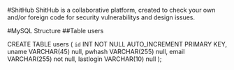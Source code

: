 #ShitHub
ShitHub is a collaborative platform, created to check your own and/or foreign code for security vulnerabilitys and design issues.

#MySQL Structure
##Table users

CREATE TABLE users (
`id` INT NOT NULL AUTO_INCREMENT PRIMARY KEY,
uname VARCHAR(45) null,
pwhash VARCHAR(255) null,
email VARCHAR(255) not null,
lastlogin VARCHAR(10) null
);
